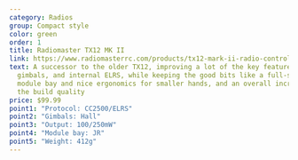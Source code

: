 ```yaml
---
category: Radios
group: Compact style
color: green
order: 1
title: Radiomaster TX12 MK II
link: https://www.radiomasterrc.com/products/tx12-mark-ii-radio-controller?variant=44128450642151
text: A successor to the older TX12, improving a lot of the key features. Better
  gimbals, and internal ELRS, while keeping the good bits like a full-size
  module bay and nice ergonomics for smaller hands, and an overall increase in
  the build quality
price: $99.99
point1: "Protocol: CC2500/ELRS"
point2: "Gimbals: Hall"
point3: "Output: 100/250mW"
point4: "Module bay: JR"
point5: "Weight: 412g"
---
```

